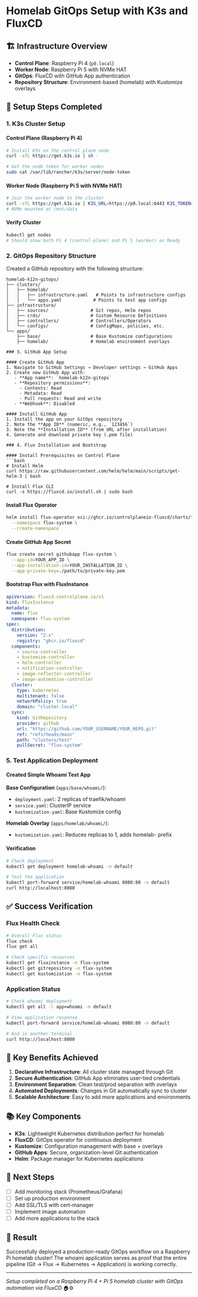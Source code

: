 # Homelab GitOps Setup with K3s and FluxCD

## 🏗️ Infrastructure Overview

- **Control Plane**: Raspberry Pi 4 (`p0.local`)
- **Worker Node**: Raspberry Pi 5 with NVMe HAT
- **GitOps**: FluxCD with GitHub App authentication
- **Repository Structure**: Environment-based (homelab) with Kustomize overlays

## 🚀 Setup Steps Completed

### 1. K3s Cluster Setup

#### Control Plane (Raspberry Pi 4)
```bash
# Install K3s on the control plane node
curl -sfL https://get.k3s.io | sh -

# Get the node token for worker nodes
sudo cat /var/lib/rancher/k3s/server/node-token
```

#### Worker Node (Raspberry Pi 5 with NVMe HAT)
```bash
# Join the worker node to the cluster
curl -sfL https://get.k3s.io | K3S_URL=https://p0.local:6443 K3S_TOKEN=<NODE_TOKEN> sh - --node-name worker-pi5 --data-dir /mnt/data/k3s
# NVMe mounted at /mnt/data
```

#### Verify Cluster
```bash
kubectl get nodes
# Should show both Pi 4 (control-plane) and Pi 5 (worker) as Ready
```

### 2. GitOps Repository Structure

Created a GitHub repository with the following structure:
```
homelab-k12n-gitops/
├── clusters/
│   ├── homelab/
│   │   ├── infrastructure.yaml   # Points to infrastructure configs
│   │   └── apps.yaml            # Points to test app configs
├── infrastructure/
│   ├── sources/                # Git repos, Helm repos
│   ├── crds/                   # Custom Resource Definitions
│   ├── controllers/            # Controllers/Operators
│   └── configs/                # ConfigMaps, policies, etc.
└── apps/
    ├── base/                   # Base Kustomize configurations
    ├── homelab/                # Homelab environment overlays

### 3. GitHub App Setup

#### Create GitHub App
1. Navigate to GitHub Settings → Developer settings → GitHub Apps
2. Create new GitHub App with:
   - **App name**: `homelab-k12n-gitops`
   - **Repository permissions**:
     - Contents: Read
     - Metadata: Read
     - Pull requests: Read and write
   - **Webhook**: Disabled

#### Install GitHub App
1. Install the app on your GitOps repository
2. Note the **App ID** (numeric, e.g., `123456`)
3. Note the **Installation ID** (from URL after installation)
4. Generate and download private key (.pem file)

### 4. Flux Installation and Bootstrap

#### Install Prerequisites on Control Plane
```bash
# Install Helm
curl https://raw.githubusercontent.com/helm/helm/main/scripts/get-helm-3 | bash

# Install Flux CLI
curl -s https://fluxcd.io/install.sh | sudo bash
```

#### Install Flux Operator
```bash
helm install flux-operator oci://ghcr.io/controlplaneio-fluxcd/charts/flux-operator \
  --namespace flux-system \
  --create-namespace
```

#### Create GitHub App Secret
```bash
flux create secret githubapp flux-system \
  --app-id=YOUR_APP_ID \
  --app-installation-id=YOUR_INSTALLATION_ID \
  --app-private-key=./path/to/private-key.pem
```

#### Bootstrap Flux with FluxInstance
```yaml
apiVersion: fluxcd.controlplane.io/v1
kind: FluxInstance
metadata:
  name: flux
  namespace: flux-system
spec:
  distribution:
    version: "2.x"
    registry: "ghcr.io/fluxcd"
  components:
    - source-controller
    - kustomize-controller
    - helm-controller
    - notification-controller
    - image-reflector-controller
    - image-automation-controller
  cluster:
    type: kubernetes
    multitenant: false
    networkPolicy: true
    domain: "cluster.local"
  sync:
    kind: GitRepository
    provider: github
    url: "https://github.com/YOUR_USERNAME/YOUR_REPO.git"
    ref: "refs/heads/main"
    path: "clusters/test"
    pullSecret: "flux-system"
```

### 5. Test Application Deployment

#### Created Simple Whoami Test App

**Base Configuration** (`apps/base/whoami/`):
- `deployment.yaml`: 2 replicas of traefik/whoami
- `service.yaml`: ClusterIP service
- `kustomization.yaml`: Base Kustomize config

**Homelab Overlay** (`apps/homelab/whoami/`):
- `kustomization.yaml`: Reduces replicas to 1, adds homelab- prefix

#### Verification
```bash
# Check deployment
kubectl get deployment homelab-whoami -n default

# Test the application
kubectl port-forward service/homelab-whoami 8080:80 -n default
curl http://localhost:8080
```

## ✅ Success Verification

### Flux Health Check
```bash
# Overall Flux status
flux check
flux get all

# Check specific resources
kubectl get fluxinstance -n flux-system
kubectl get gitrepository -n flux-system
kubectl get kustomization -n flux-system
```

### Application Status
```bash
# Check whoami deployment
kubectl get all -l app=whoami -n default

# View application response
kubectl port-forward service/homelab-whoami 8080:80 -n default

# And in another terminal
curl http://localhost:8080
```

## 🔧 Key Benefits Achieved

1. **Declarative Infrastructure**: All cluster state managed through Git
2. **Secure Authentication**: GitHub App eliminates user-tied credentials
3. **Environment Separation**: Clean test/prod separation with overlays
4. **Automated Deployments**: Changes in Git automatically sync to cluster
5. **Scalable Architecture**: Easy to add more applications and environments

## 📚 Key Components

- **K3s**: Lightweight Kubernetes distribution perfect for homelab
- **FluxCD**: GitOps operator for continuous deployment
- **Kustomize**: Configuration management with base + overlays
- **GitHub Apps**: Secure, organization-level Git authentication
- **Helm**: Package manager for Kubernetes applications

## 🚀 Next Steps

- [ ] Add monitoring stack (Prometheus/Grafana)
- [ ] Set up production environment
- [ ] Add SSL/TLS with cert-manager
- [ ] Implement image automation
- [ ] Add more applications to the stack

## 🎉 Result

Successfully deployed a production-ready GitOps workflow on a Raspberry Pi homelab cluster! The whoami application serves as proof that the entire pipeline (Git → Flux → Kubernetes → Application) is working correctly.

---
*Setup completed on a Raspberry Pi 4 + Pi 5 homelab cluster with GitOps automation via FluxCD* 🏠⚙️
